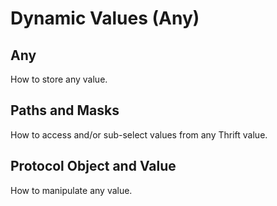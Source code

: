 # Dynamic Values (Any)

## Any

How to store any value.

## Paths and Masks

How to access and/or sub-select values from any Thrift value.

## Protocol Object and Value

How to manipulate any value.
